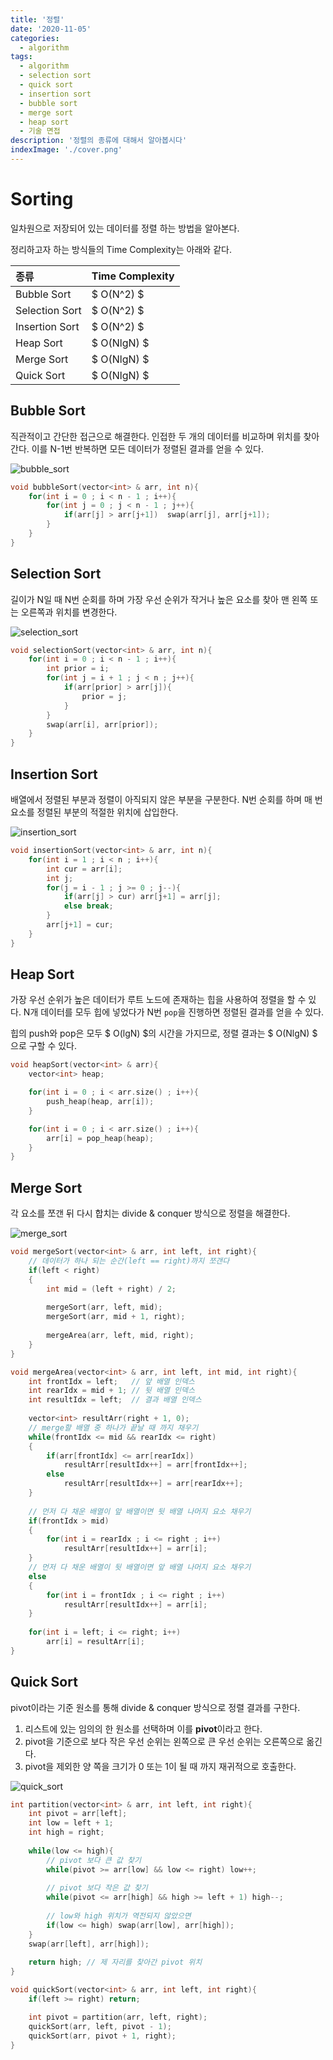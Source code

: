 ```yaml
---
title: '정렬'
date: '2020-11-05'
categories:
  - algorithm
tags:
  - algorithm
  - selection sort
  - quick sort
  - insertion sort
  - bubble sort
  - merge sort
  - heap sort
  - 기술 면접
description: '정렬의 종류에 대해서 알아봅시다'
indexImage: './cover.png'
---
```


# Sorting  

일차원으로 저장되어 있는 데이터를 정렬 하는 방법을 알아본다.  

정리하고자 하는 방식들의 Time Complexity는 아래와 같다.

|종류|Time Complexity|
|:--|:--|
|Bubble Sort| $ O(N^2) $ |
|Selection Sort| $ O(N^2) $ |
|Insertion Sort| $ O(N^2) $ |
|Heap Sort| $ O(NlgN) $ |
|Merge Sort| $ O(NlgN) $ |
|Quick Sort| $ O(NlgN) $ |

## Bubble Sort  

직관적이고 간단한 접근으로 해결한다. 
인접한 두 개의 데이터를 비교하며 위치를 찾아간다. 
이를 N-1번 반복하면 모든 데이터가 정렬된 결과를 얻을 수 있다. 

![bubble_sort](./bubble_sort.png) 

``` cpp
void bubbleSort(vector<int> & arr, int n){
    for(int i = 0 ; i < n - 1 ; i++){
        for(int j = 0 ; j < n - 1 ; j++){
            if(arr[j] > arr[j+1])  swap(arr[j], arr[j+1]);
        }
    }
}
```

## Selection Sort  

길이가 N일 때 N번 순회를 하며 가장 우선 순위가 작거나 높은 요소를 찾아 맨 왼쪽 또는 오른쪽과 위치를 변경한다.

![selection_sort](./selection_sort.png) 

``` cpp
void selectionSort(vector<int> & arr, int n){
    for(int i = 0 ; i < n - 1 ; i++){
        int prior = i;
        for(int j = i + 1 ; j < n ; j++){
            if(arr[prior] > arr[j]){
                prior = j;
            }
        }
        swap(arr[i], arr[prior]);
    }
}
```

## Insertion Sort  

배열에서 정렬된 부분과 정렬이 아직되지 않은 부분을 구분한다. 
N번 순회를 하며 매 번 요소를 정렬된 부분의 적절한 위치에 삽입한다.

![insertion_sort](./insertion_sort.png)  

``` cpp
void insertionSort(vector<int> & arr, int n){
    for(int i = 1 ; i < n ; i++){
		int cur = arr[i];
		int j;
		for(j = i - 1 ; j >= 0 ; j--){
			if(arr[j] > cur) arr[j+1] = arr[j];
			else break;
		}
		arr[j+1] = cur;
	}
}
```

## Heap Sort  

가장 우선 순위가 높은 데이터가 루트 노드에 존재하는 힙을 사용하여 정렬을 할 수 있다. 
N개 데이터를 모두 힙에 넣었다가 N번 ```pop```을 진행하면 정렬된 결과를 얻을 수 있다.  

힙의 push와 pop은 모두 $ O(lgN) $의 시간을 가지므로, 정렬 결과는 $ O(NlgN) $ 으로 구할 수 있다.

``` cpp
void heapSort(vector<int> & arr){
	vector<int> heap;

	for(int i = 0 ; i < arr.size() ; i++){
		push_heap(heap, arr[i]);
	}

	for(int i = 0 ; i < arr.size() ; i++){
		arr[i] = pop_heap(heap);
	}
}
```

## Merge Sort  

각 요소를 쪼갠 뒤 다시 합치는 divide & conquer 방식으로 정렬을 해결한다.

![merge_sort](./merge_sort.png)  

``` cpp
void mergeSort(vector<int> & arr, int left, int right){	
	// 데이터가 하나 되는 순간(left == right)까지 쪼갠다
	if(left < right)
	{
		int mid = (left + right) / 2;
		
		mergeSort(arr, left, mid);
		mergeSort(arr, mid + 1, right);
		
		mergeArea(arr, left, mid, right);
	}
}

void mergeArea(vector<int> & arr, int left, int mid, int right){
	int frontIdx = left;   // 앞 배열 인덱스
	int rearIdx = mid + 1; // 뒷 배열 인덱스
	int resultIdx = left;  // 결과 배열 인덱스
	
	vector<int> resultArr(right + 1, 0);
	// merge할 배열 중 하나가 끝날 때 까지 채우기
	while(frontIdx <= mid && rearIdx <= right)
	{
		if(arr[frontIdx] <= arr[rearIdx])
			resultArr[resultIdx++] = arr[frontIdx++];
		else
			resultArr[resultIdx++] = arr[rearIdx++];
	}
	
	// 먼저 다 채운 배열이 앞 배열이면 뒷 배열 나머지 요소 채우기
	if(frontIdx > mid) 
	{
		for(int i = rearIdx ; i <= right ; i++)
			resultArr[resultIdx++] = arr[i];
	}
	// 먼저 다 채운 배열이 뒷 배열이면 앞 배열 나머지 요소 채우기
	else 
	{
		for(int i = frontIdx ; i <= right ; i++)
			resultArr[resultIdx++] = arr[i];
	}
	
	for(int i = left; i <= right; i++)
		arr[i] = resultArr[i];
}
```

## Quick Sort  

pivot이라는 기준 원소를 통해 divide & conquer 방식으로 정렬 결과를 구한다. 

1. 리스트에 있는 임의의 한 원소를 선택하며 이를 **pivot**이라고 한다.
2. pivot을 기준으로 보다 작은 우선 순위는 왼쪽으로 큰 우선 순위는 오른쪽으로 옮긴다.
3. pivot을 제외한 양 쪽을 크기가 0 또는 1이 될 때 까지 재귀적으로 호출한다.  


![quick_sort](./quick_sort.png)

``` cpp
int partition(vector<int> & arr, int left, int right){
	int pivot = arr[left];
	int low = left + 1;
	int high = right;
	
	while(low <= high){
		// pivot 보다 큰 값 찾기
		while(pivot >= arr[low] && low <= right) low++;
		
		// pivot 보다 작은 값 찾기
		while(pivot <= arr[high] && high >= left + 1) high--;
			
		// low와 high 위치가 역전되지 않았으면
		if(low <= high) swap(arr[low], arr[high]);
	}
	swap(arr[left], arr[high]);
	
	return high; // 제 자리를 찾아간 pivot 위치
}

void quickSort(vector<int> & arr, int left, int right){
	if(left >= right) return;

	int pivot = partition(arr, left, right);
	quickSort(arr, left, pivot - 1);
	quickSort(arr, pivot + 1, right);
}
```